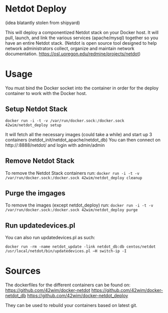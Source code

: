 # Netdot Deploy 
(idea blatantly stolen from shipyard)

This will deploy a componentized Netdot stack on your Docker host. It will pull, launch, and link the various services (apache/mysql) together so you have an entire Netdot stack. (Netdot is open source tool designed to help network administrators collect, organize and maintain network documentation. https://osl.uoregon.edu/redmine/projects/netdot)

# Usage
You must bind the Docker socket into the container in order for the deploy container
to work with the Docker host.

## Setup Netdot Stack

`docker run -i -t -v /var/run/docker.sock:/docker.sock 42wim/netdot_deploy setup`

It will fetch all the necessary images (could take a while) and start up 3 containers (netdot_init/netdot_apache/netdot_db)
You can then connect on  http://<docker-host-ip>:8888/netdot/ and login with admin/admin

## Remove Netdot Stack 
To remove the Netdot Stack containers run:
`docker run -i -t -v /var/run/docker.sock:/docker.sock 42wim/netdot_deploy cleanup`

## Purge the imgages
To remove the images (except netdot_deploy) run:
`docker run -i -t -v /var/run/docker.sock:/docker.sock 42wim/netdot_deploy purge`

## Run updatedevices.pl
You can also run updatedevices.pl as such:

`docker run -rm -name netdot_update -link netdot_db:db centos/netdot /usr/local/netdot/bin/updatedevices.pl –H switch-ip -I`

# Sources
The dockerfiles for the different containers can be found on:
https://github.com/42wim/docker-netdot
https://github.com/42wim/docker-netdot_db
https://github.com/42wim/docker-netdot_deploy

They can be used to rebuild your containers based on latest git.
